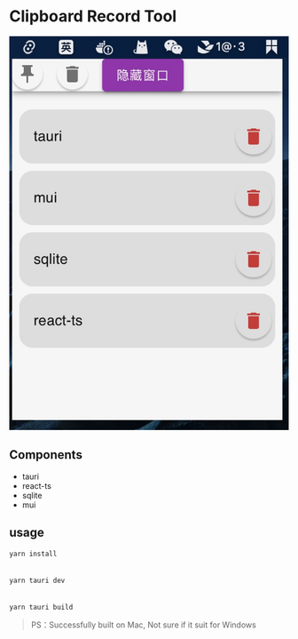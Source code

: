 # Clipboard Record Tool

![image](/doc/image/window.jpg)

## Components
- tauri
- react-ts
- sqlite
- mui

## usage
```shell
yarn install 


yarn tauri dev 


yarn tauri build
```

> PS：Successfully built on Mac, Not sure if it suit for Windows
